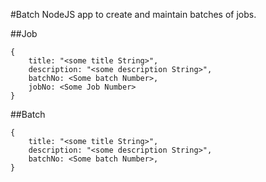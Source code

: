 #Batch
NodeJS app to create and maintain batches of jobs.

##Job
```
{
    title: "<some title String>",
    description: "<some description String>",
    batchNo: <Some batch Number>,
    jobNo: <Some Job Number>
}
```

##Batch
```
{
    title: "<some title String>",
    description: "<some description String>",
    batchNo: <Some batch Number>, 
}
```